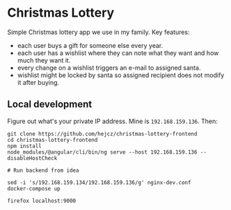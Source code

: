 # Christmas Lottery

Simple Christmas lottery app we use in my family. Key features:
- each user buys a gift for someone else every year.
- each user has a wishlist where they can note what they want and how much they want it.
- every change on a wishlist triggers an e-mail to assigned santa.
- wishlist might be locked by santa so assigned recipient does not modify it after buying.

## Local development

Figure out what's your private IP address. Mine is `192.168.159.136`. Then: 

```
git clone https://github.com/hejcz/christmas-lottery-frontend
cd christmas-lottery-frontend
npm install
node_modules/@angular/cli/bin/ng serve --host 192.168.159.136 --disableHostCheck

# Run backend from idea

sed -i 's/192.168.159.134/192.168.159.136/g' nginx-dev.conf 
docker-compose up

firefox localhost:9000
``` 